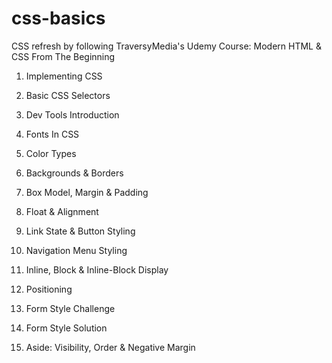 # css-basics

CSS refresh by following TraversyMedia's Udemy Course: Modern HTML & CSS From The Beginning

1. Implementing CSS

1. Basic CSS Selectors

1. Dev Tools Introduction

1. Fonts In CSS

1. Color Types

1. Backgrounds & Borders

1. Box Model, Margin & Padding

1. Float & Alignment

1. Link State & Button Styling

1. Navigation Menu Styling

1. Inline, Block & Inline-Block Display

1. Positioning

1. Form Style Challenge

1. Form Style Solution

1. Aside: Visibility, Order & Negative Margin